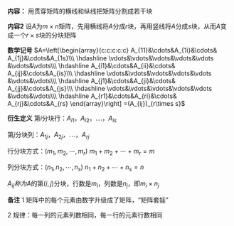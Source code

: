 **内容：**
用贯穿矩阵的横线和纵线把矩阵分割成若干块

**内容2**
设$A$为$m\times n$矩阵，先用横线将$A$分成$r$块，再用竖线将$A$分成$s$块，从而$A$变成一个$r\times s$块的分块矩阵

**数学记号**
$A=\left[\begin{array}{c:c:c:c:c}
A_{11}&\cdots&A_{1i}&\cdots&
A_{1j}&\cdots&A_{1s}\\\ 
\hdashline
\vdots&\vdots&\vdots&\vdots&\vdots
&\vdots&\vdots\\\ 
\hdashline
A_{i1}&\cdots&A_{ii}&\cdots&
A_{ij}&\cdots&A_{is}\\\ 
\hdashline
\vdots&\vdots&\vdots&\vdots&\vdots
&\vdots&\vdots\\\ 
\hdashline
A_{j1}&\cdots&A_{ji}&\cdots&
A_{jj}&\cdots&A_{js}\\\ 
\hdashline
\vdots&\vdots&\vdots&\vdots&\vdots
&\vdots&\vdots\\\ 
\hdashline
A_{r1}&\cdots&A_{ri}&\cdots&
A_{rj}&\cdots&A_{rs}
\end{array}\right]
=(A_{ij})_{r\times s}$

**衍生定义**
第$i$分块行：$A_{i1}，A_{i2}，\cdots， A_{is}$

第$j$分块列：$A_{1j}，A_{2j}，\cdots， A_{rj}$

行分块方式：$(m_1,m_2,\cdots,m_r)$
$m_1+m_2+\cdots+m_r=m$

列分块方式：$(n_1,n_2,\cdots,n_s)$
$n_1+n_2+\cdots+n_s=n$

$A_{ij}称为A$的第$(i,j)$分块，行数是$m_i$，列数是$n_j$，即$m_i\times n_j$

**备注**
1 矩阵中的每个元素由数字升级成了矩阵，“矩阵套娃”

2 规律：每一列的元素列数相同，每一行的元素行数相同